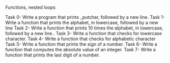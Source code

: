 Functions, nested loops

Task 0- Write a program that prints _putchar, followed by a new line.
Task 1- Write a function that prints the alphabet, in lowercase, followed by a new line
Task 2- Write a function that prints 10 times the alphabet, in lowercase, followed by a new line..
Task 3- Write a function that checks for lowercase character.
Task 4- Write a function that checks for alphabetic character
Task 5- Write a function that prints the sign of a number.
Task 6- Write a function that computes the absolute value of an integer.
Task 7- Write a function that prints the last digit of a number.
